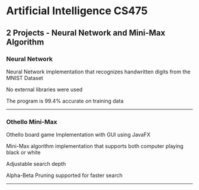 <h1> Artificial Intelligence CS475 </h1>

<h2> 2 Projects - Neural Network and Mini-Max Algorithm </h2>

<h3> Neural Network </h3>

<p> Neural Network implementation that recognizes handwritten digits from the MNIST Dataset </p>
<p> No external libraries were used </p>
<p> The program is 99.4% accurate on training data <p>

<hr>

<h3> Othello Mini-Max </h3>
<p> Othello board game Implementation with GUI using JavaFX </p>
<p> Mini-Max algorithm implementation that supports both computer playing black or white </p>
<p> Adjustable search depth </p>
<p> Alpha-Beta Pruning supported for faster search </p>

<hr>
